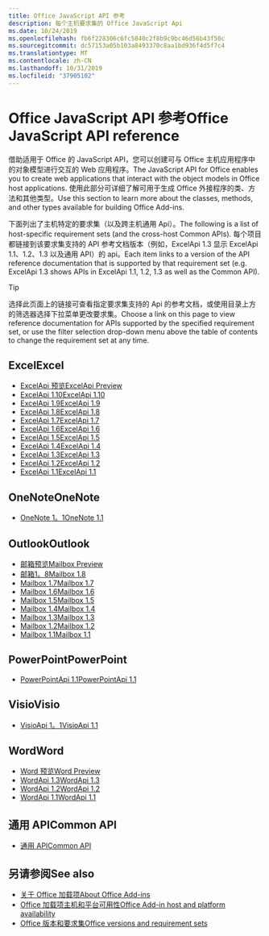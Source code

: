 ```yaml
---
title: Office JavaScript API 参考
description: 每个主机要求集的 Office JavaScript Api
ms.date: 10/24/2019
ms.openlocfilehash: fb6f228306c6fc5840c2f8b9c9bc46d56b43f50c
ms.sourcegitcommit: dc57153a05b103a8493370c8aa1bd936f4d5f7c4
ms.translationtype: MT
ms.contentlocale: zh-CN
ms.lasthandoff: 10/31/2019
ms.locfileid: "37905102"
---
```

# <a name="office-javascript-api-reference"></a><span data-ttu-id="05c66-103">Office JavaScript API 参考</span><span class="sxs-lookup"><span data-stu-id="05c66-103">Office JavaScript API reference</span></span>

<span data-ttu-id="05c66-104">借助适用于 Office 的 JavaScript API，您可以创建可与 Office 主机应用程序中的对象模型进行交互的 Web 应用程序。</span><span class="sxs-lookup"><span data-stu-id="05c66-104">The JavaScript API for Office enables you to create web applications that interact with the object models in Office host applications.</span></span> <span data-ttu-id="05c66-105">使用此部分可详细了解可用于生成 Office 外接程序的类、方法和其他类型。</span><span class="sxs-lookup"><span data-stu-id="05c66-105">Use this section to learn more about the classes, methods, and other types available for building Office Add-ins.</span></span>

<span data-ttu-id="05c66-106">下面列出了主机特定的要求集（以及跨主机通用 Api）。</span><span class="sxs-lookup"><span data-stu-id="05c66-106">The following is a list of host-specific requirement sets (and the cross-host Common APIs).</span></span> <span data-ttu-id="05c66-107">每个项目都链接到该要求集支持的 API 参考文档版本（例如，ExcelApi 1.3 显示 ExcelApi 1.1、1.2、1.3 以及通用 API）的 api。</span><span class="sxs-lookup"><span data-stu-id="05c66-107">Each item links to a version of the API reference documentation that is supported by that requirement set (e.g. ExcelApi 1.3 shows APIs in ExcelApi 1.1, 1.2, 1.3 as well as the Common API).</span></span>

> [!TIP]
> <span data-ttu-id="05c66-108">选择此页面上的链接可查看指定要求集支持的 Api 的参考文档，或使用目录上方的筛选器选择下拉菜单更改要求集。</span><span class="sxs-lookup"><span data-stu-id="05c66-108">Choose a link on this page to view reference documentation for APIs supported by the specified requirement set, or use the filter selection drop-down menu above the table of contents to change the requirement set at any time.</span></span>

## <a name="excel"></a><span data-ttu-id="05c66-109">Excel</span><span class="sxs-lookup"><span data-stu-id="05c66-109">Excel</span></span>

- [<span data-ttu-id="05c66-110">ExcelApi 预览</span><span class="sxs-lookup"><span data-stu-id="05c66-110">ExcelApi Preview</span></span>](/javascript/api/excel?view=excel-js-preview)
- [<span data-ttu-id="05c66-111">ExcelApi 1.10</span><span class="sxs-lookup"><span data-stu-id="05c66-111">ExcelApi 1.10</span></span>](/javascript/api/excel?view=excel-js-1.10)
- [<span data-ttu-id="05c66-112">ExcelApi 1.9</span><span class="sxs-lookup"><span data-stu-id="05c66-112">ExcelApi 1.9</span></span>](/javascript/api/excel?view=excel-js-1.9)
- [<span data-ttu-id="05c66-113">ExcelApi 1.8</span><span class="sxs-lookup"><span data-stu-id="05c66-113">ExcelApi 1.8</span></span>](/javascript/api/excel?view=excel-js-1.8)
- [<span data-ttu-id="05c66-114">ExcelApi 1.7</span><span class="sxs-lookup"><span data-stu-id="05c66-114">ExcelApi 1.7</span></span>](/javascript/api/excel?view=excel-js-1.7)
- [<span data-ttu-id="05c66-115">ExcelApi 1.6</span><span class="sxs-lookup"><span data-stu-id="05c66-115">ExcelApi 1.6</span></span>](/javascript/api/excel?view=excel-js-1.6)
- [<span data-ttu-id="05c66-116">ExcelApi 1.5</span><span class="sxs-lookup"><span data-stu-id="05c66-116">ExcelApi 1.5</span></span>](/javascript/api/excel?view=excel-js-1.5)
- [<span data-ttu-id="05c66-117">ExcelApi 1.4</span><span class="sxs-lookup"><span data-stu-id="05c66-117">ExcelApi 1.4</span></span>](/javascript/api/excel?view=excel-js-1.4)
- [<span data-ttu-id="05c66-118">ExcelApi 1.3</span><span class="sxs-lookup"><span data-stu-id="05c66-118">ExcelApi 1.3</span></span>](/javascript/api/excel?view=excel-js-1.3)
- [<span data-ttu-id="05c66-119">ExcelApi 1.2</span><span class="sxs-lookup"><span data-stu-id="05c66-119">ExcelApi 1.2</span></span>](/javascript/api/excel?view=excel-js-1.2)
- [<span data-ttu-id="05c66-120">ExcelApi 1.1</span><span class="sxs-lookup"><span data-stu-id="05c66-120">ExcelApi 1.1</span></span>](/javascript/api/excel?view=excel-js-1.1)

## <a name="onenote"></a><span data-ttu-id="05c66-121">OneNote</span><span class="sxs-lookup"><span data-stu-id="05c66-121">OneNote</span></span>

- [<span data-ttu-id="05c66-122">OneNote 1。1</span><span class="sxs-lookup"><span data-stu-id="05c66-122">OneNote 1.1</span></span>](/javascript/api/onenote?view=onenote-js-1.1)

## <a name="outlook"></a><span data-ttu-id="05c66-123">Outlook</span><span class="sxs-lookup"><span data-stu-id="05c66-123">Outlook</span></span>

- [<span data-ttu-id="05c66-124">邮箱预览</span><span class="sxs-lookup"><span data-stu-id="05c66-124">Mailbox Preview</span></span>](/javascript/api/outlook?view=outlook-js-preview)
- [<span data-ttu-id="05c66-125">邮箱1。8</span><span class="sxs-lookup"><span data-stu-id="05c66-125">Mailbox 1.8</span></span>](/javascript/api/outlook?view=outlook-js-1.8)
- [<span data-ttu-id="05c66-126">Mailbox 1.7</span><span class="sxs-lookup"><span data-stu-id="05c66-126">Mailbox 1.7</span></span>](/javascript/api/outlook?view=outlook-js-1.7)
- [<span data-ttu-id="05c66-127">Mailbox 1.6</span><span class="sxs-lookup"><span data-stu-id="05c66-127">Mailbox 1.6</span></span>](/javascript/api/outlook?view=outlook-js-1.6)
- [<span data-ttu-id="05c66-128">Mailbox 1.5</span><span class="sxs-lookup"><span data-stu-id="05c66-128">Mailbox 1.5</span></span>](/javascript/api/outlook?view=outlook-js-1.5)
- [<span data-ttu-id="05c66-129">Mailbox 1.4</span><span class="sxs-lookup"><span data-stu-id="05c66-129">Mailbox 1.4</span></span>](/javascript/api/outlook?view=outlook-js-1.4)
- [<span data-ttu-id="05c66-130">Mailbox 1.3</span><span class="sxs-lookup"><span data-stu-id="05c66-130">Mailbox 1.3</span></span>](/javascript/api/outlook?view=outlook-js-1.3)
- [<span data-ttu-id="05c66-131">Mailbox 1.2</span><span class="sxs-lookup"><span data-stu-id="05c66-131">Mailbox 1.2</span></span>](/javascript/api/outlook?view=outlook-js-1.2)
- [<span data-ttu-id="05c66-132">Mailbox 1.1</span><span class="sxs-lookup"><span data-stu-id="05c66-132">Mailbox 1.1</span></span>](/javascript/api/outlook?view=outlook-js-1.1)

## <a name="powerpoint"></a><span data-ttu-id="05c66-133">PowerPoint</span><span class="sxs-lookup"><span data-stu-id="05c66-133">PowerPoint</span></span>

- [<span data-ttu-id="05c66-134">PowerPointApi 1.1</span><span class="sxs-lookup"><span data-stu-id="05c66-134">PowerPointApi 1.1</span></span>](/javascript/api/powerpoint?view=powerpoint-js-1.1)

## <a name="visio"></a><span data-ttu-id="05c66-135">Visio</span><span class="sxs-lookup"><span data-stu-id="05c66-135">Visio</span></span>

- [<span data-ttu-id="05c66-136">VisioApi 1。1</span><span class="sxs-lookup"><span data-stu-id="05c66-136">VisioApi 1.1</span></span>](/javascript/api/visio?view=visio-js-1.1)

## <a name="word"></a><span data-ttu-id="05c66-137">Word</span><span class="sxs-lookup"><span data-stu-id="05c66-137">Word</span></span>

- [<span data-ttu-id="05c66-138">Word 预览</span><span class="sxs-lookup"><span data-stu-id="05c66-138">Word Preview</span></span>](/javascript/api/word?view=word-js-preview)
- [<span data-ttu-id="05c66-139">WordApi 1.3</span><span class="sxs-lookup"><span data-stu-id="05c66-139">WordApi 1.3</span></span>](/javascript/api/word?view=word-js-1.3)
- [<span data-ttu-id="05c66-140">WordApi 1.2</span><span class="sxs-lookup"><span data-stu-id="05c66-140">WordApi 1.2</span></span>](/javascript/api/word?view=word-js-1.2)
- [<span data-ttu-id="05c66-141">WordApi 1.1</span><span class="sxs-lookup"><span data-stu-id="05c66-141">WordApi 1.1</span></span>](/javascript/api/word?view=word-js-1.1)

## <a name="common-api"></a><span data-ttu-id="05c66-142">通用 API</span><span class="sxs-lookup"><span data-stu-id="05c66-142">Common API</span></span>

- [<span data-ttu-id="05c66-143">通用 API</span><span class="sxs-lookup"><span data-stu-id="05c66-143">Common API</span></span>](/javascript/api/office?view=common-js)

## <a name="see-also"></a><span data-ttu-id="05c66-144">另请参阅</span><span class="sxs-lookup"><span data-stu-id="05c66-144">See also</span></span>

- [<span data-ttu-id="05c66-145">关于 Office 加载项</span><span class="sxs-lookup"><span data-stu-id="05c66-145">About Office Add-ins</span></span>](/office/dev/add-ins/overview)
- [<span data-ttu-id="05c66-146">Office 加载项主机和平台可用性</span><span class="sxs-lookup"><span data-stu-id="05c66-146">Office Add-in host and platform availability</span></span>](/office/dev/add-ins/overview/office-add-in-availability)
- [<span data-ttu-id="05c66-147">Office 版本和要求集</span><span class="sxs-lookup"><span data-stu-id="05c66-147">Office versions and requirement sets</span></span>](/office/dev/add-ins/develop/office-versions-and-requirement-sets)
